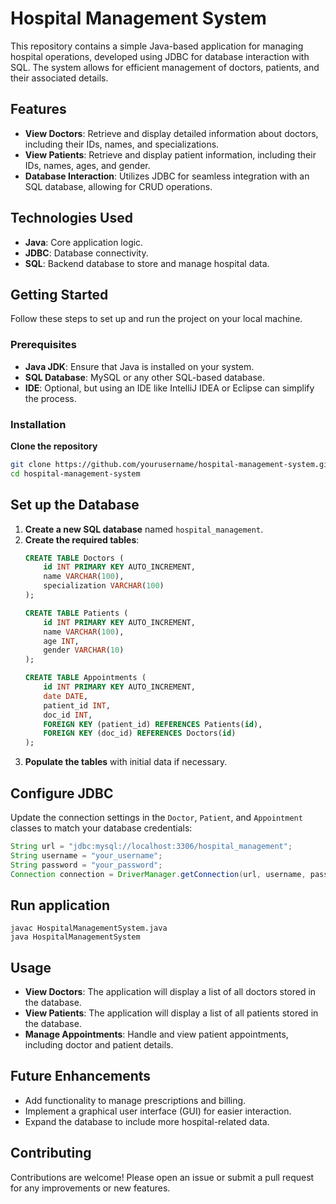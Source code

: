 # Hospital Management System

This repository contains a simple Java-based application for managing hospital operations, developed using JDBC for database interaction with SQL. The system allows for efficient management of doctors, patients, and their associated details.

## Features

- **View Doctors**: Retrieve and display detailed information about doctors, including their IDs, names, and specializations.
- **View Patients**: Retrieve and display patient information, including their IDs, names, ages, and gender.
- **Database Interaction**: Utilizes JDBC for seamless integration with an SQL database, allowing for CRUD operations.

## Technologies Used

- **Java**: Core application logic.
- **JDBC**: Database connectivity.
- **SQL**: Backend database to store and manage hospital data.

## Getting Started

Follow these steps to set up and run the project on your local machine.

### Prerequisites

- **Java JDK**: Ensure that Java is installed on your system.
- **SQL Database**: MySQL or any other SQL-based database.
- **IDE**: Optional, but using an IDE like IntelliJ IDEA or Eclipse can simplify the process.

### Installation

**Clone the repository**
   ```bash
   git clone https://github.com/yourusername/hospital-management-system.git
   cd hospital-management-system
```

## Set up the Database

1. **Create a new SQL database** named `hospital_management`.
2. **Create the required tables**:
    ```sql
    CREATE TABLE Doctors (
        id INT PRIMARY KEY AUTO_INCREMENT,
        name VARCHAR(100),
        specialization VARCHAR(100)
    );

    CREATE TABLE Patients (
        id INT PRIMARY KEY AUTO_INCREMENT,
        name VARCHAR(100),
        age INT,
        gender VARCHAR(10)
    );

    CREATE TABLE Appointments (
        id INT PRIMARY KEY AUTO_INCREMENT,
        date DATE,
        patient_id INT,
        doc_id INT,
        FOREIGN KEY (patient_id) REFERENCES Patients(id),
        FOREIGN KEY (doc_id) REFERENCES Doctors(id)
    );
    ```
3. **Populate the tables** with initial data if necessary.

## Configure JDBC

Update the connection settings in the `Doctor`, `Patient`, and `Appointment` classes to match your database credentials:

```java
String url = "jdbc:mysql://localhost:3306/hospital_management";
String username = "your_username";
String password = "your_password";
Connection connection = DriverManager.getConnection(url, username, password);
```


## Run application
```
javac HospitalManagementSystem.java
java HospitalManagementSystem
```


## Usage

- **View Doctors**: The application will display a list of all doctors stored in the database.
- **View Patients**: The application will display a list of all patients stored in the database.
- **Manage Appointments**: Handle and view patient appointments, including doctor and patient details.

## Future Enhancements

- Add functionality to manage prescriptions and billing.
- Implement a graphical user interface (GUI) for easier interaction.
- Expand the database to include more hospital-related data.

## Contributing

Contributions are welcome! Please open an issue or submit a pull request for any improvements or new features.

